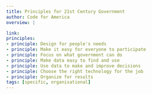 ```yaml
---
title: Principles for 21st Century Government
author: Code for America
overview: |

link:
principles:
- principle: Design for people's needs
- principle: Make it easy for everyone to participate
- principle: Focus on what government can do
- principle: Make data easy to find and use
- principle: Use data to make and improve decisions
- principle: Choose the right technology for the job
- principle: Organize for results
tags: [specific, organisational]
---
```

